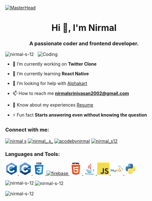 [![MasterHead](https://mir-s3-cdn-cf.behance.net/project_modules/1400/475eb095746151.5e9ecde695f7a.gif)]()
<h1 align="center">Hi 👋, I'm Nirmal</h1>
<h3 align="center">A passionate coder and frontend developer.</h3>
<img align = "right" alt = "Coding" width = "400" src = "https://cdn.dribbble.com/users/1162077/screenshots/3848914/programmer.gif">

<p align="left"> <img src="https://komarev.com/ghpvc/?username=nirmal-s-12&label=Profile%20views&color=0e75b6&style=flat" alt="nirmal-s-12" /> </p>

- 🔭 I’m currently working on **Twitter Clone**

- 🌱 I’m currently learning **React Native**

- 🤝 I’m looking for help with [Alphakart](https://github.com/NIRMAL-S-12/alphakart)

- 📫 How to reach me **nirmalsrinivasan2002@gmail.com**

- 📄 Know about my experiences [Resume](https://drive.google.com/file/d/1In12IVoMRrZThdy__9tw7d0ohV62mhZu/view?usp=sharing)

- ⚡ Fun fact **Starts answering even without knowing the question**

<h3 align="left">Connect with me:</h3>
<p align="left">
<a href="https://www.linkedin.com/in/nirmal-s-3s/" target="blank"><img align="center" src="https://raw.githubusercontent.com/rahuldkjain/github-profile-readme-generator/master/src/images/icons/Social/linked-in-alt.svg" alt="nirmal s" height="30" width="40" /></a>
<a href="https://www.instagram.com/nirmal_.s_/" target="blank"><img align="center" src="https://raw.githubusercontent.com/rahuldkjain/github-profile-readme-generator/master/src/images/icons/Social/instagram.svg" alt="nirmal_.s_" height="30" width="40" /></a>
<a href="https://www.youtube.com/channel/UCMnbmbF4JOBQlWdp-Rx9k5Q" target="blank"><img align="center" src="https://raw.githubusercontent.com/rahuldkjain/github-profile-readme-generator/master/src/images/icons/Social/youtube.svg" alt="acodebynirmal" height="30" width="40" /></a>
<a href="https://www.hackerearth.com/nirmal_s12" target="blank"><img align="center" src="https://raw.githubusercontent.com/rahuldkjain/github-profile-readme-generator/master/src/images/icons/Social/hackerearth.svg" alt="nirmal_s12" height="30" width="40" /></a>
</p>

<h3 align="left">Languages and Tools:</h3>
<p align="left"> <a href="https://www.cprogramming.com/" target="_blank" rel="noreferrer"> <img src="https://raw.githubusercontent.com/devicons/devicon/master/icons/c/c-original.svg" alt="c" width="40" height="40"/> </a> <a href="https://www.w3schools.com/cpp/" target="_blank" rel="noreferrer"> <img src="https://raw.githubusercontent.com/devicons/devicon/master/icons/cplusplus/cplusplus-original.svg" alt="cplusplus" width="40" height="40"/> </a> <a href="https://www.w3schools.com/css/" target="_blank" rel="noreferrer"> <img src="https://raw.githubusercontent.com/devicons/devicon/master/icons/css3/css3-original-wordmark.svg" alt="css3" width="40" height="40"/> </a> <a href="https://firebase.google.com/" target="_blank" rel="noreferrer"> <img src="https://www.vectorlogo.zone/logos/firebase/firebase-icon.svg" alt="firebase" width="40" height="40"/> </a> <a href="https://www.w3.org/html/" target="_blank" rel="noreferrer"> <img src="https://raw.githubusercontent.com/devicons/devicon/master/icons/html5/html5-original-wordmark.svg" alt="html5" width="40" height="40"/> </a> <a href="https://www.java.com" target="_blank" rel="noreferrer"> <img src="https://raw.githubusercontent.com/devicons/devicon/master/icons/java/java-original.svg" alt="java" width="40" height="40"/> </a> <a href="https://developer.mozilla.org/en-US/docs/Web/JavaScript" target="_blank" rel="noreferrer"> <img src="https://raw.githubusercontent.com/devicons/devicon/master/icons/javascript/javascript-original.svg" alt="javascript" width="40" height="40"/> </a> <a href="https://www.mysql.com/" target="_blank" rel="noreferrer"> <img src="https://raw.githubusercontent.com/devicons/devicon/master/icons/mysql/mysql-original-wordmark.svg" alt="mysql" width="40" height="40"/> </a> <a href="https://www.python.org" target="_blank" rel="noreferrer"> <img src="https://raw.githubusercontent.com/devicons/devicon/master/icons/python/python-original.svg" alt="python" width="40" height="40"/> </a> </p>

<p><img align="left" src="https://github-readme-stats.vercel.app/api/top-langs?username=nirmal-s-12&show_icons=true&locale=en&layout=compact" alt="nirmal-s-12" /></p>

<p>&nbsp;<img align="center" src="https://github-readme-stats.vercel.app/api?username=nirmal-s-12&show_icons=true&locale=en" alt="nirmal-s-12" /></p>

<p><img align="center" src="https://github-readme-streak-stats.herokuapp.com/?user=nirmal-s-12&" alt="nirmal-s-12" /></p>
